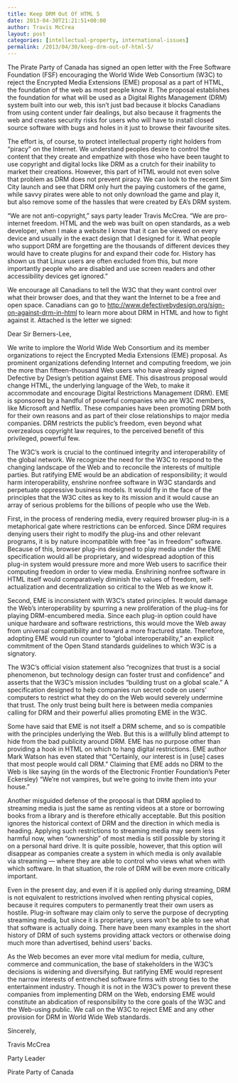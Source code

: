 ```yaml
---
title: Keep DRM Out Of HTML 5
date: 2013-04-30T21:21:51+00:00
author: Travis McCrea
layout: post
categories: [intellectual-property, international-issues]
permalink: /2013/04/30/keep-drm-out-of-html-5/
---
```

The Pirate Party of Canada has signed an open letter with the Free Software Foundation (FSF) encouraging the World Wide Web Consortium (W3C) to reject the Encrypted Media Extensions (EME) proposal as a part of HTML, the foundation of the web as most people know it. The proposal establishes the foundation for what will be used as a Digital Rights Management (DRM) system built into our web, this isn&#8217;t just bad because it blocks Canadians from using content under fair dealings, but also because it fragments the web and creates security risks for users who will have to install closed source software with bugs and holes in it just to browse their favourite sites.

The effort is, of course, to protect intellectual property right holders from &#8220;piracy&#8221; on the Internet. We understand peoples desire to control the content that they create and empathize with those who have been taught to use copyright and digital locks like DRM as a crutch for their inability to market their creations. However, this part of HTML would not even solve that problem as DRM does not prevent piracy. We can look to the recent Sim City launch and see that DRM only hurt the paying customers of the game, while savvy pirates were able to not only download the game and play it, but also remove some of the hassles that were created by EA&#8217;s DRM system. 

&#8220;We are not anti-copyright,&#8221; says party leader Travis McCrea. &#8220;We are pro-internet freedom. HTML and the web was built on open standards, as a web developer, when I make a website I know that it can be viewed on every device and usually in the exact design that I designed for it. What people who support DRM are forgetting are the thousands of different devices they would have to create plugins for and expand their code for. History has shown us that Linux users are often excluded from this, but more importantly people who are disabled and use screen readers and other accessibility devices get ignored.&#8221;

We encourage all Canadians to tell the W3C that they want control over what their browser does, and that they want the Internet to be a free and open space. Canadians can go to http://www.defectivebydesign.org/sign-on-against-drm-in-html to learn more about DRM in HTML and how to fight against it. Attached is the letter we signed:

Dear Sir Berners-Lee,

We write to implore the World Wide Web Consortium and its member organizations to reject the Encrypted Media Extensions (EME) proposal. As prominent organizations defending Internet and computing freedom, we join the more than fifteen-thousand Web users who have already signed Defective by Design&#8217;s petition against EME. This disastrous proposal would change HTML, the underlying language of the Web, to make it accommodate and encourage Digital Restrictions Management (DRM). EME is sponsored by a handful of powerful companies who are W3C members, like Microsoft and Netflix. These companies have been promoting DRM both for their own reasons and as part of their close relationships to major media companies. DRM restricts the public&#8217;s freedom, even beyond what overzealous copyright law requires, to the perceived benefit of this privileged, powerful few.

The W3C&#8217;s work is crucial to the continued integrity and interoperability of the global network. We recognize the need for the W3C to respond to the changing landscape of the Web and to reconcile the interests of multiple parties. But ratifying EME would be an abdication of responsibility; it would harm interoperability, enshrine nonfree software in W3C standards and perpetuate oppressive business models. It would fly in the face of the principles that the W3C cites as key to its mission and it would cause an array of serious problems for the billions of people who use the Web.

First, in the process of rendering media, every required browser plug-in is a metaphorical gate where restrictions can be enforced. Since DRM requires denying users their right to modify the plug-ins and other relevant programs, it is by nature incompatible with free &#8220;as in freedom&#8221; software. Because of this, browser plug-ins designed to play media under the EME specification would all be proprietary, and widespread adoption of this plug-in system would pressure more and more Web users to sacrifice their computing freedom in order to view media. Enshrining nonfree software in HTML itself would comparatively diminish the values of freedom, self-actualization and decentralization so critical to the Web as we know it.

Second, EME is inconsistent with W3C&#8217;s stated principles. It would damage the Web&#8217;s interoperability by spurring a new proliferation of the plug-ins for playing DRM-encumbered media. Since each plug-in option could have unique hardware and software restrictions, this would move the Web away from universal compatibility and toward a more fractured state. Therefore, adopting EME would run counter to &#8220;global interoperability,&#8221; an explicit commitment of the Open Stand standards guidelines to which W3C is a signatory.

The W3C&#8217;s official vision statement also &#8220;recognizes that trust is a social phenomenon, but technology design can foster trust and confidence&#8221; and asserts that the W3C&#8217;s mission includes &#8220;building trust on a global scale.&#8221; A specification designed to help companies run secret code on users&#8217; computers to restrict what they do on the Web would severely undermine that trust. The only trust being built here is between media companies calling for DRM and their powerful allies promoting EME in the W3C.

Some have said that EME is not itself a DRM scheme, and so is compatible with the principles underlying the Web. But this is a willfully blind attempt to hide from the bad publicity around DRM. EME has no purpose other than providing a hook in HTML on which to hang digital restrictions. EME author Mark Watson has even stated that &#8220;Certainly, our interest is in [use] cases that most people would call DRM.&#8221; Claiming that EME adds no DRM to the Web is like saying (in the words of the Electronic Frontier Foundation&#8217;s Peter Eckersley) &#8220;We&#8217;re not vampires, but we&#8217;re going to invite them into your house.&#8221;

Another misguided defense of the proposal is that DRM applied to streaming media is just the same as renting videos at a store or borrowing books from a library and is therefore ethically acceptable. But this position ignores the historical context of DRM and the direction in which media is heading. Applying such restrictions to streaming media may seem less harmful now, when &#8220;ownership&#8221; of most media is still possible by storing it on a personal hard drive. It is quite possible, however, that this option will disappear as companies create a system in which media is only available via streaming &#8212; where they are able to control who views what when with which software. In that situation, the role of DRM will be even more critically important.

Even in the present day, and even if it is applied only during streaming, DRM is not equivalent to restrictions involved when renting physical copies, because it requires computers to permanently treat their own users as hostile. Plug-in software may claim only to serve the purpose of decrypting streaming media, but since it is proprietary, users won&#8217;t be able to see what that software is actually doing. There have been many examples in the short history of DRM of such systems providing attack vectors or otherwise doing much more than advertised, behind users&#8217; backs.

As the Web becomes an ever more vital medium for media, culture, commerce and communication, the base of stakeholders in the W3C&#8217;s decisions is widening and diversifying. But ratifying EME would represent the narrow interests of entrenched software firms with strong ties to the entertainment industry. Though it is not in the W3C&#8217;s power to prevent these companies from implementing DRM on the Web, endorsing EME would constitute an abdication of responsibility to the core goals of the W3C and the Web-using public. We call on the W3C to reject EME and any other provision for DRM in World Wide Web standards.

Sincerely,
  
Travis McCrea
  
Party Leader
  
Pirate Party of Canada